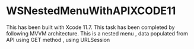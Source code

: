 # WSNestedMenuWithAPIXCODE11
This has been built with Xcode 11.7.
This task has been completed by following MVVM architecture. 
This is a nested menu , data populated from API using GET method , using URLSession
